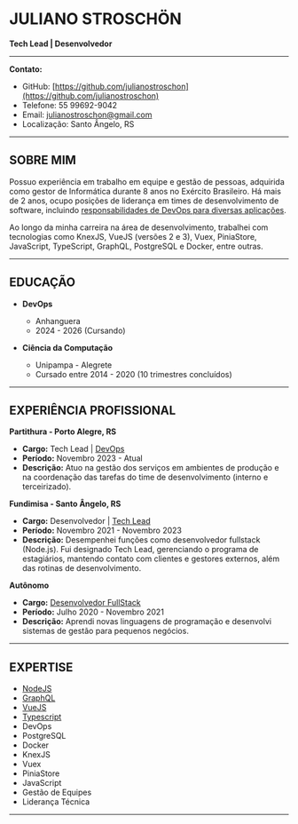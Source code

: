 # JULIANO STROSCHÖN

**Tech Lead | Desenvolvedor**

---

**Contato:**

* GitHub: [https://github.com/julianostroschon](https://github.com/julianostroschon)
* Telefone: 55 99692-9042
* Email: julianostroschon@gmail.com
* Localização: Santo Ângelo, RS

---

## SOBRE MIM

Possuo experiência em trabalho em equipe e gestão de pessoas, adquirida como gestor de Informática durante 8 anos no Exército Brasileiro. Há mais de 2 anos, ocupo posições de liderança em times de desenvolvimento de software, incluindo [responsabilidades de DevOps para diversas aplicações](snippet:2).

Ao longo da minha carreira na área de desenvolvimento, trabalhei com tecnologias como KnexJS, VueJS (versões 2 e 3), Vuex, PiniaStore, JavaScript, TypeScript, GraphQL, PostgreSQL e Docker, entre outras.

---

## EDUCAÇÃO

* **DevOps**
    * Anhanguera
    * 2024 - 2026 (Cursando)

* **Ciência da Computação**
    * Unipampa - Alegrete
    * Cursado entre 2014 - 2020 (10 trimestres concluídos)

---

## EXPERIÊNCIA PROFISSIONAL

**Partithura - Porto Alegre, RS**
* **Cargo:** Tech Lead | [DevOps](snippet:4)
* **Período:** Novembro 2023 - Atual
* **Descrição:** Atuo na gestão dos serviços em ambientes de produção e na coordenação das tarefas do time de desenvolvimento (interno e terceirizado).

**Fundimisa - Santo Ângelo, RS**
* **Cargo:** Desenvolvedor | [Tech Lead](snippet:6)
* **Período:** Novembro 2021 - Novembro 2023
* **Descrição:** Desempenhei funções como desenvolvedor fullstack (Node.js). Fui designado Tech Lead, gerenciando o programa de estagiários, mantendo contato com clientes e gestores externos, além das rotinas de desenvolvimento.

**Autônomo**
* **Cargo:** [Desenvolvedor FullStack](snippet:7)
* **Período:** Julho 2020 - Novembro 2021
* **Descrição:** Aprendi novas linguagens de programação e desenvolvi sistemas de gestão para pequenos negócios.

---

## EXPERTISE

* [NodeJS](snippet:5)
* [GraphQL](snippet:5)
* [VueJS](snippet:5)
* [Typescript](snippet:5)
* DevOps
* PostgreSQL
* Docker
* KnexJS
* Vuex
* PiniaStore
* JavaScript
* Gestão de Equipes
* Liderança Técnica

---